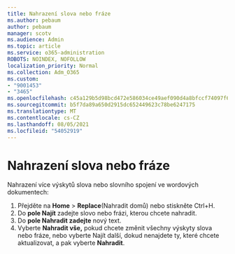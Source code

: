 ```yaml
---
title: Nahrazení slova nebo fráze
ms.author: pebaum
author: pebaum
manager: scotv
ms.audience: Admin
ms.topic: article
ms.service: o365-administration
ROBOTS: NOINDEX, NOFOLLOW
localization_priority: Normal
ms.collection: Adm_O365
ms.custom:
- "9001453"
- "3465"
ms.openlocfilehash: c45a129b5d98bcd472e586034ce49aef090d4a8bfccf74097f6df8b0f5379184
ms.sourcegitcommit: b5f7da89a650d2915dc652449623c78be6247175
ms.translationtype: MT
ms.contentlocale: cs-CZ
ms.lasthandoff: 08/05/2021
ms.locfileid: "54052919"
---
```

# <a name="replace-a-word-or-phrase"></a>Nahrazení slova nebo fráze

Nahrazení více výskytů slova nebo slovního spojení ve wordových dokumentech:

1. Přejděte na **Home**  >  **Replace**(Nahradit domů) nebo stiskněte Ctrl+H.
2. Do **pole Najít** zadejte slovo nebo frázi, kterou chcete nahradit. 
3. Do **pole Nahradit zadejte** nový text.
3. Vyberte **Nahradit vše,** pokud chcete změnit všechny výskyty slova nebo fráze, nebo vyberte Najít další, dokud nenajdete ty, které chcete aktualizovat, a pak vyberte **Nahradit**. 